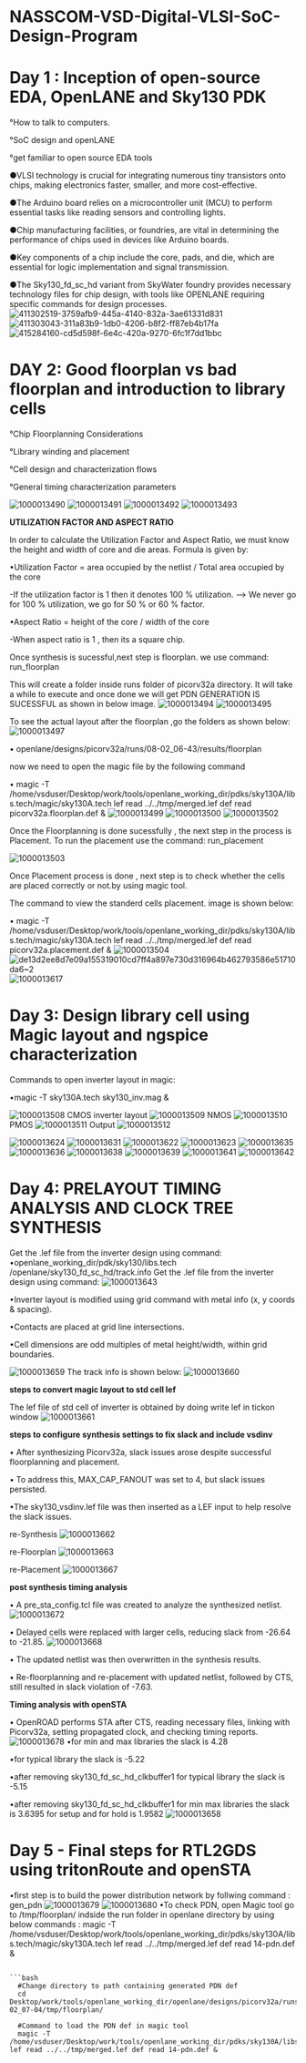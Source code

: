 # NASSCOM-VSD-Digital-VLSI-SoC-Design-Program
# Day 1 : Inception of open-source EDA, OpenLANE and Sky130 PDK
°How to talk to computers.

°SoC design and openLANE

°get familiar to open source EDA tools 

●VLSI technology is crucial for integrating numerous tiny transistors onto chips, making electronics faster, smaller, and more cost-effective.

●The Arduino board relies on a microcontroller unit (MCU) to perform essential tasks like reading sensors and controlling lights.

●Chip manufacturing facilities, or foundries, are vital in determining the performance of chips used in devices like Arduino boards.

●Key components of a chip include the core, pads, and die, which are essential for logic implementation and signal transmission.

●The Sky130_fd_sc_hd variant from SkyWater foundry provides necessary technology files for chip design, with tools like OPENLANE requiring specific commands for design processes.
![411302519-3759afb9-445a-4140-832a-3ae61331d831](https://github.com/user-attachments/assets/08370fd4-78a3-4213-9b5e-46ec560fafd7)
![411303043-311a83b9-1db0-4206-b8f2-ff87eb4b17fa](https://github.com/user-attachments/assets/5a019dbf-5e0d-4372-b726-45c6ec3e4072)
![415284160-cd5d598f-6e4c-420a-9270-6fc1f7dd1bbc](https://github.com/user-attachments/assets/050df1ed-a8d2-438e-b891-9ec87e12a31c)

# DAY 2: Good floorplan vs bad floorplan and introduction to library cells

°Chip Floorplanning Considerations

°Library winding and placement

°Cell design and characterization flows

°General timing characterization parameters

![1000013490](https://github.com/user-attachments/assets/d471fe0f-8377-4840-85e3-da51cfbefcd9)
![1000013491](https://github.com/user-attachments/assets/79011030-e1b0-41bb-9730-9d58d6de3037)
![1000013492](https://github.com/user-attachments/assets/bd2e8d99-0f07-44ab-85d9-cda0b26496b7)
![1000013493](https://github.com/user-attachments/assets/eb57f139-6c95-4b43-b02a-59be120fb927)

**UTILIZATION FACTOR AND ASPECT RATIO**

In order to calculate the Utilization Factor and Aspect Ratio, we must know the height and width of core and die areas. Formula is given by:

•Utilization Factor = area occupied by the netlist / Total area occupied by the core

-If the utilization factor is 1 then it denotes 100 % utilization. --> We never go for 100 % utilization, we go for 50 % or 60 % factor.

•Aspect Ratio = height of the core / width of the core

-When aspect ratio is 1 , then its a square chip.

Once synthesis is sucessful,next step is floorplan. we use command:
    run_floorplan
    
This will create a folder inside runs folder of picorv32a directory. It will take a while to execute and once done we will get PDN GENERATION IS SUCESSFUL as shown in below image. 
![1000013494](https://github.com/user-attachments/assets/04659d29-4e4b-4b5d-86a1-5a512d844bc7)
![1000013495](https://github.com/user-attachments/assets/41a0f228-1690-4035-b48e-e58cf437ced5)

To see the actual layout after the floorplan ,go the folders as shown below:
![1000013497](https://github.com/user-attachments/assets/16709bf0-44f3-44e8-8721-987e1d3074c6)

• openlane/designs/picorv32a/runs/08-02_06-43/results/floorplan

now we need to open the magic file by the following command

• magic -T /home/vsduser/Desktop/work/tools/openlane_working_dir/pdks/sky130A/libs.tech/magic/sky130A.tech lef read ../../tmp/merged.lef def read picorv32a.floorplan.def &
![1000013499](https://github.com/user-attachments/assets/9976b0b6-2746-42a5-8336-67c8e200a6e9)
![1000013500](https://github.com/user-attachments/assets/e2cea230-ad72-4b96-9240-f3896b11dcc0)
![1000013502](https://github.com/user-attachments/assets/5c0613ad-1264-44ec-84bc-93f3b7d11cc6)

Once the Floorplanning is done sucessfully , the next step in the process is Placement. To run the placement use the command:
     run_placement 
     
![1000013503](https://github.com/user-attachments/assets/4d245e9e-bbf5-47bf-bbbe-ee9a7c31242a)

Once Placement process is done , next step is to check whether the cells are placed correctly or not.by using magic tool.

The command to view the standerd cells placement. image is shown below:

• magic -T /home/vsduser/Desktop/work/tools/openlane_working_dir/pdks/sky130A/libs.tech/magic/sky130A.tech lef read ../../tmp/merged.lef def read picorv32a.placement.def &
![1000013504](https://github.com/user-attachments/assets/a66a556e-481c-41a1-afc0-28b7e066197c)
![de13d2ee8d7e09a155319010cd7ff4a897e730d316964b462793586e51710da6~2](https://github.com/user-attachments/assets/76d93afa-a4e4-4a12-960b-08a2a75e5977)
![1000013617](https://github.com/user-attachments/assets/8765979e-8f27-4623-89bd-007ad4911fe7)

# Day 3: Design library cell using Magic layout and ngspice characterization

Commands to open inverter layout in magic:

•magic -T sky130A.tech sky130_inv.mag &

![1000013508](https://github.com/user-attachments/assets/0a0aeaa4-8a57-476e-a9b4-db0c4efe082d)
CMOS inverter layout 
![1000013509](https://github.com/user-attachments/assets/80d85222-759a-4646-bd69-be4898511be6)
NMOS 
![1000013510](https://github.com/user-attachments/assets/43273864-9ae3-4210-be83-f4e59e0c728c)
PMOS 
![1000013511](https://github.com/user-attachments/assets/c1cb2016-2511-404f-bfa6-20ccab999647)
Output 
![1000013512](https://github.com/user-attachments/assets/40d3d94a-f3e2-40a7-8930-53d925dc90f9)

![1000013624](https://github.com/user-attachments/assets/c2a0a59f-e3e2-4f57-9961-be0487a21e82)
![1000013631](https://github.com/user-attachments/assets/e6d84ef0-6900-4cbc-a33a-2f2c33a1202b)
![1000013622](https://github.com/user-attachments/assets/aa4f4962-5108-493d-9799-77e3e638facd)
![1000013623](https://github.com/user-attachments/assets/2f70f951-86ea-4ef4-b41f-e457bddf80b4)
![1000013635](https://github.com/user-attachments/assets/73e2c916-a08a-4b74-811e-10c042f6eb76)
![1000013636](https://github.com/user-attachments/assets/c7d11319-0e9e-42e1-a816-d9453c6ccf55)
![1000013638](https://github.com/user-attachments/assets/c037f27d-754b-4dca-816f-cc0790200b2f)
![1000013639](https://github.com/user-attachments/assets/d01340c5-df4a-4aff-b871-9ea7908efb51)
![1000013641](https://github.com/user-attachments/assets/0ecee08c-5741-4ca6-a7f1-9494d441e2bb)
![1000013642](https://github.com/user-attachments/assets/e1293913-84cf-4e87-a76a-1b3525778632)

# Day 4: PRELAYOUT TIMING ANALYSIS AND CLOCK TREE SYNTHESIS
Get the .lef file from the inverter design using command:
•openlane_working_dir/pdk/sky130/libs.tech /openlane/sky130_fd_sc_hd/track.info
Get the .lef file from the inverter design using command:
![1000013643](https://github.com/user-attachments/assets/a87fb93a-3d95-4df2-8c12-a73d9377007e)

•Inverter layout is modified using grid command with metal info (x, y coords & spacing). 

•Contacts are placed at grid line intersections. 

•Cell dimensions are odd multiples of metal height/width, within grid boundaries.

![1000013659](https://github.com/user-attachments/assets/4b821d99-41d9-43f8-80be-19601dc3f7cd)
The track info is shown below:
![1000013660](https://github.com/user-attachments/assets/193e14d2-6a93-46fc-99c3-42c891b45cf0)

**steps to convert magic layout to std cell lef**

The lef file of std cell of inverter is obtained by doing write lef in tickon window
![1000013661](https://github.com/user-attachments/assets/fc2d9cc7-713e-43fe-aa73-8599be1c21fa)

**steps to configure synthesis settings to fix slack and include vsdinv**

• After synthesizing Picorv32a, slack issues arose despite successful floorplanning and placement.

• To address this, MAX_CAP_FANOUT was set to 4, but slack issues persisted. 

•The sky130_vsdinv.lef file was then inserted as a LEF input to help resolve the slack issues.

re-Synthesis
![1000013662](https://github.com/user-attachments/assets/1daf3999-423b-4623-aba2-50d6284ef0b8)

re-Floorplan
![1000013663](https://github.com/user-attachments/assets/1f087063-ab38-441d-8452-215a50b19e03)

re-Placement
![1000013667](https://github.com/user-attachments/assets/85ddd028-4fd5-4b4d-9e3c-592d98bcf575)

**post synthesis timing analysis**

• A pre_sta_config.tcl file was created to analyze the synthesized netlist.
![1000013672](https://github.com/user-attachments/assets/a0c08da1-6266-4df4-89c5-606dd79c7edf)

• Delayed cells were replaced with larger cells, reducing slack from -26.64 to -21.85. 
![1000013668](https://github.com/user-attachments/assets/ed03bf82-0a71-496b-a5b7-571cd78f4629)

• The updated netlist was then overwritten in the synthesis results.

• Re-floorplanning and re-placement with updated netlist, followed by CTS, still resulted in slack violation of -7.63.

**Timing analysis with openSTA**

• OpenROAD performs STA after CTS, reading necessary files, linking with Picorv32a, setting propagated clock, and checking timing reports.
![1000013678](https://github.com/user-attachments/assets/f6b27948-1282-4a38-a2a7-769481c4869c)
•for min and max libraries the slack is 4.28

•for typical library the slack is -5.22

•after removing sky130_fd_sc_hd_clkbuffer1 for typical library the slack is -5.15

•after removing sky130_fd_sc_hd_clkbuffer1 for min max libraries the slack is 3.6395 for setup and for hold is 1.9582
![1000013658](https://github.com/user-attachments/assets/fb160056-cf68-4bf5-bcd1-7e78d201e704)

# Day 5 - Final steps for RTL2GDS using tritonRoute and openSTA

•first step is to build the power distribution network by follwing command :
    gen_pdn
![1000013679](https://github.com/user-attachments/assets/7d41a874-d92f-4121-96a3-e10e3a3b947b)
![1000013680](https://github.com/user-attachments/assets/f87f4d08-6eaf-4061-a13a-8dbe4a8150c9)
•To check PDN, open Magic tool go to /tmp/floorplan/ indside the run folder in openlane directory by using below commands :
magic -T /home/vsduser/Desktop/work/tools/openlane_working_dir/pdks/sky130A/libs.tech/magic/sky130A.tech lef read ../../tmp/merged.lef def read 14-pdn.def &
```  Commands to load PDN def in magic in another terminal

```bash
  #Change directory to path containing generated PDN def
  cd Desktop/work/tools/openlane_working_dir/openlane/designs/picorv32a/runs/16-02_07-04/tmp/floorplan/

  #Command to load the PDN def in magic tool
  magic -T /home/vsduser/Desktop/work/tools/openlane_working_dir/pdks/sky130A/libs.tech/magic/sky130A.tech lef read ../../tmp/merged.lef def read 14-pdn.def &


